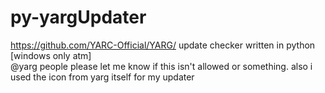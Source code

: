 # py-yargUpdater
https://github.com/YARC-Official/YARG/ update checker written in python [windows only atm]\
@yarg people please let me know if this isn't allowed or something. also i used the icon from yarg itself for my updater
